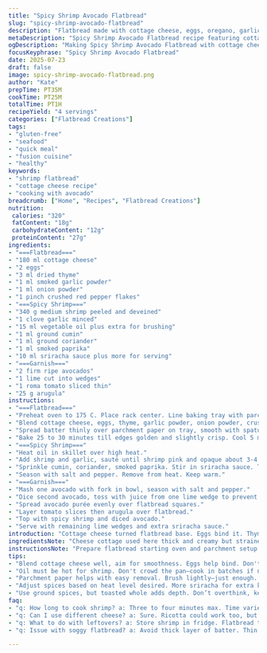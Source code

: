 ```yaml
---
title: "Spicy Shrimp Avocado Flatbread"
slug: "spicy-shrimp-avocado-flatbread" 
description: "Flatbread made with cottage cheese, eggs, oregano, garlic and onion powders. Spicy shrimp sautéed with garlic, cumin, coriander, smoked paprika and hot sauce. Avocado purée and diced avocado tossed with lime juice. Topped with tomato slices and arugula. Baked flatbread cut into four. Shrimp cooked quickly in a skillet. Garnish with lime wedges and extra hot sauce. Nut free and gluten free. Prep and cook times slightly varied. Two ingredients swapped for bolder twist."
metaDescription: "Spicy Shrimp Avocado Flatbread recipe featuring cottage cheese, spicy shrimp, creamy avocado, tomatoes, and arugula. A bold gluten-free dish."
ogDescription: "Making Spicy Shrimp Avocado Flatbread with cottage cheese, shrimp, avocado, and arugula. A vibrant gluten-free meal you can't miss."
focusKeyphrase: "Spicy Shrimp Avocado Flatbread"
date: 2025-07-23
draft: false
image: spicy-shrimp-avocado-flatbread.png
author: "Kate"
prepTime: PT35M
cookTime: PT25M
totalTime: PT1H
recipeYield: "4 servings"
categories: ["Flatbread Creations"]
tags:
- "gluten-free"
- "seafood"
- "quick meal"
- "fusion cuisine"
- "healthy"
keywords:
- "shrimp flatbread"
- "cottage cheese recipe"
- "cooking with avocado"
breadcrumb: ["Home", "Recipes", "Flatbread Creations"]
nutrition: 
 calories: "320"
 fatContent: "18g"
 carbohydrateContent: "12g"
 proteinContent: "27g"
ingredients:
- "===Flatbread==="
- "180 ml cottage cheese"
- "2 eggs"
- "3 ml dried thyme"
- "1 ml smoked garlic powder"
- "1 ml onion powder"
- "1 pinch crushed red pepper flakes"
- "===Spicy Shrimp==="
- "340 g medium shrimp peeled and deveined"
- "1 clove garlic minced"
- "15 ml vegetable oil plus extra for brushing"
- "1 ml ground cumin"
- "1 ml ground coriander"
- "1 ml smoked paprika"
- "10 ml sriracha sauce plus more for serving"
- "===Garnish==="
- "2 firm ripe avocados"
- "1 lime cut into wedges"
- "1 roma tomato sliced thin"
- "25 g arugula"
instructions:
- "===Flatbread==="
- "Preheat oven to 175 C. Place rack center. Line baking tray with parchment paper, leaving edges overhang. Brush paper lightly with oil."
- "Blend cottage cheese, eggs, thyme, garlic powder, onion powder, crushed red pepper flakes until smooth."
- "Spread batter thinly over parchment paper on tray, smooth with spatula."
- "Bake 25 to 30 minutes till edges golden and slightly crisp. Cool 5 minutes. Cut into 4 squares."
- "===Spicy Shrimp==="
- "Heat oil in skillet over high heat."
- "Add shrimp and garlic, sauté until shrimp pink and opaque about 3-4 minutes."
- "Sprinkle cumin, coriander, smoked paprika. Stir in sriracha sauce. Toss to coat shrimp."
- "Season with salt and pepper. Remove from heat. Keep warm."
- "===Garnish==="
- "Mash one avocado with fork in bowl, season with salt and pepper."
- "Dice second avocado, toss with juice from one lime wedge to prevent browning."
- "Spread avocado purée evenly over flatbread squares."
- "Layer tomato slices then arugula over flatbread."
- "Top with spicy shrimp and diced avocado."
- "Serve with remaining lime wedges and extra sriracha sauce."
introduction: "Cottage cheese turned flatbread base. Eggs bind it. Thyme swaps oregano. Garlic powder smoked for hint deeper flavor. Onion powder stays for earthiness. Red pepper flakes add heat. Spicy shrimp splash heat and smokiness. Garlic joins cumin, coriander, paprika, and Sriracha for punch. Quick sear in hot oil. Contrast creamy mashed avocado with fresh diced pieces tossed in lime. Tomato slices layered, peppery arugula adds bite. Warm flatbread squares as foundation. Lime wedges brighten. Extra hot sauce for daring. Nut free. Gluten free. Prep half hour with baking. Shrimp sizzle fast. Build the stack last. Simple. Bold. Bright. Flavor bursts within concise bites."
ingredientsNote: "Cheese cottage used here thick and creamy but strained yogurt can work too—just keep moisture low. Thyme replaces oregano aiming for deeper herbal note, to change profile slightly but keep savory foundation. Garlic powder smoked instead of plain for smoky undertone. Veg oil versatile, any neutral works. For spices, cumin and coriander toasted ground add nuttiness balanced by smoky paprika. Hot sauce works best sriracha but use your preferred chili vinegar fusion. Avocados firm ripe avoid mushiness during prep. Use lime fresh for zest and acidity. Tomatoes roma for firm slices holding moisture without sogginess. Arugula preferred peppery green but substitute with baby spinach for milder flavor."
instructionsNote: "Prepare flatbread starting oven and parchment setup crucial for thin crisp result. Blending cottage cheese with eggs and spices smooths batter; spread thin to avoid doughy center, patience vital in baking 25-30 mins till golden. Cool briefly then slice carefully. Shrimp cook fast so heat oil well, garlic added quick on shrimp to avoid burning, toss spices swiftly with sriracha last to coat evenly without overcooking shrimp. Keep warm but do not dry. Avocado mashed first for base layer, second avocado diced then lime tossed to keep fresh appearance and bite contrast. Assemble last moment for freshness preserving crispness and vibrancy. Serve immediately with lime wedges and extra hot sauce for adding layers of flavor at table."
tips:
- "Blend cottage cheese well, aim for smoothness. Eggs help bind. Don't rush mixing—texture matters. Dry spices should be fresh. Thyme swapped oregano brings new flavor. Use fresh garlic always. Sauté shrimp fast to keep juicy. Hot skillet is key."
- "Oil must be hot for shrimp. Don't crowd the pan—cook in batches if necessary. Quick cooking keeps shrimp tender and flavorful. Mash avocado with salt. Diced avocado freshens plate. Lime juice prevents browning. Use ripe firm avocados for best texture."
- "Parchment paper helps with easy removal. Brush lightly—just enough. Bake till edges golden. Don't skip cooling. They cut better. Tomato and arugula must stay fresh. Layer carefully, keep flavors distinct. Assemble right before serving. Crisp flatbread ideal."
- "Adjust spices based on heat level desired. More sriracha for extra kick. Diced and mashed avocado contrast well. Garnish with lime and extra hot sauce. Serve immediately for best experience. Leftovers? Keep shrimp and flatbread separate."
- "Use ground spices, but toasted whole adds depth. Don’t overthink, keep preparations simple. Experiment with different greens. Baby spinach is mild, good substitute. Fresh lime juice is essential. Roma tomatoes hold up better in cooking. Keep everything balanced."
faq:
- "q: How long to cook shrimp? a: Three to four minutes max. Time varies based on size. Look for pink color brightening shells."
- "q: Can I use different cheese? a: Sure. Ricotta could work too, but moisture matters. Avoid too much liquid—flatbread needs firmness."
- "q: What to do with leftovers? a: Store shrimp in fridge. Flatbread too—keep separate. Use airtight containers. Best within two days."
- "q: Issue with soggy flatbread? a: Avoid thick layer of batter. Thin spread is key. Baking, watch edges, golden. Cool down before cutting."

---
```

